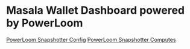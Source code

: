 # Masala Wallet Dashboard powered by PowerLoom

[PowerLoom Snapshotter Config](https://github.com/aditya-vijaykumar/snapshotter-configs/tree/eth_india)
[PowerLoom Snapshotter Computes](https://github.com/aditya-vijaykumar/snapshotter-computes/tree/eth_india)